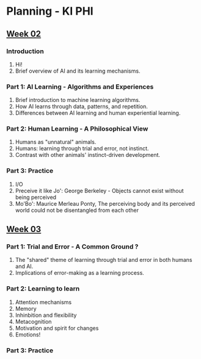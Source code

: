 # Planning - KI PHI

## [Week 02](/slides/week02.html)

### Introduction

1. Hi!
2. Brief overview of AI and its learning mechanisms.

### Part 1: AI Learning - Algorithms and Experiences

1. Brief introduction to machine learning algorithms.
2. How AI learns through data, patterns, and repetition.
3. Differences between AI learning and human experiential learning.

### Part 2: Human Learning - A Philosophical View

1. Humans as "unnatural" animals.
2. Humans: learning through trial and error, not instinct.
3. Contrast with other animals' instinct-driven development.

### Part 3: Practice

1. I/O
2. Preceive it like Jo': George Berkeley - Objects cannot exist without being perceived
4. Mo'Bo': Maurice Merleau Ponty, The perceiving body and its perceived world could not be disentangled from each other

## [Week 03](/slides/week03.html)

### Part 1: Trial and Error - A Common Ground ?

1. The "shared" theme of learning through trial and error in both humans and AI.
2. Implications of error-making as a learning process.

### Part 2: Learning to learn

1. Attention mechanisms
2. Memory
3. Inhinbition and flexibility
4. Metacognition
5. Motivation and spirit for changes
6. Emotions!

### Part 3: Practice

